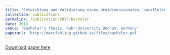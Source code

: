 ```yaml
---
title: "Entwicklung und Validierung eines dreidimensionalen, parallelen Hybrid Codes zur Simulation von Plasmen"
collection: publications
permalink: /publication/2013-bachelor
date: 2013
venue: 'Bachelor’s thesis, Ruhr-University Bochum, Germany'
paperurl: 'http://marcfehling.github.io/files/bachelor.pdf'
---
```


<a href='http://marcfehling.github.io/files/bachelor.pdf'>Download paper here</a>
